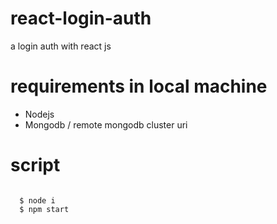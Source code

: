 # react-login-auth
a login auth with react js
# requirements in local machine
* Nodejs  
* Mongodb / remote mongodb cluster uri
# script
<code>
  $ node i  
  $ npm start
</code>
